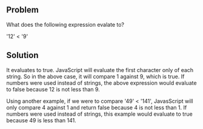 ## Problem
What does the following expression evalate to?

'12' < '9'

## Solution
It evaluates to true. JavaScript will evaluate the first character only of each string. So in the above case, it will compare 1 against 9, which is true. If numbers were used instead of strings, the above expression would evaluate to false because 12 is not less than 9.

Using another example, if we were to compare '49' < '141', JavasScript will only compare 4 against 1 and return false because 4 is not less than 1. If numbers were used instead of strings, this example would evaluate to true because 49 is less than 141.

